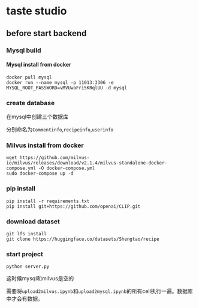 # taste studio 

## before start backend

### Mysql build

#### Mysql install from docker 

```shell
docker pull mysql
docker run --name mysql -p 11013:3306 -e MYSQL_ROOT_PASSWORD=vMVUwaFri5KRqlUU -d mysql
```

### create database

在mysql中创建三个数据库

分别命名为`Commentinfo`,`recipeinfo`,`userinfo`

### Milvus install from docker

```shell
wget https://github.com/milvus-io/milvus/releases/download/v2.1.4/milvus-standalone-docker-compose.yml -O docker-compose.yml
sudo docker-compose up -d
```

### pip install

```shell
pip install -r requirements.txt
pip install git+https://github.com/openai/CLIP.git
```

### download dataset

```shell
git lfs install
git clone https://huggingface.co/datasets/Shengtao/recipe
```

### start project

```shell
python server.py
```



这时候mysql和milvus是空的

需要将`upload2milvus.ipynb`和`upload2mysql.ipynb`的所有cell执行一遍。数据库中才会有数据。
